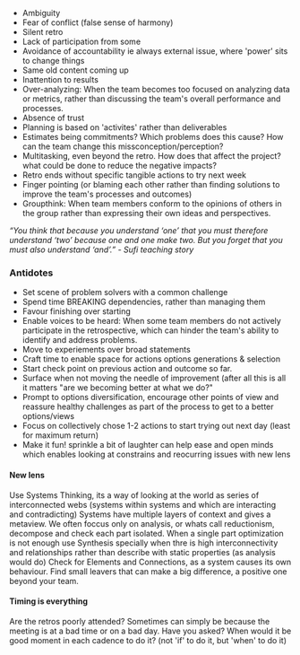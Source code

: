 
* Ambiguity
* Fear of conflict (false sense of harmony)
* Silent retro
* Lack of participation from some
* Avoidance of accountability ie always external issue, where 'power' sits to change things
* Same old content coming up
* Inattention to results
* Over-analyzing: When the team becomes too focused on analyzing data or metrics, rather than discussing the team's overall performance and processes.
* Absence of trust
* Planning is based on 'activites' rather than deliverables
* Estimates being commitments? Which problems does this cause? How can the team change this missconception/perception?
* Multitasking, even beyond the retro. How does that affect the project? what could be done to reduce the negative impacts?
* Retro ends without specific tangible actions to try next week
* Finger pointing (or blaming each other rather than finding solutions to improve the team's processes and outcomes)
* Groupthink: When team members conform to the opinions of others in the group rather than expressing their own ideas and perspectives.

*“You think that because you understand ‘one’ that you must therefore understand ‘two’ because one and one make two. But you forget that you must also understand ‘and’.” - Sufi teaching story* 

### Antidotes
* Set scene of problem solvers with a common challenge
* Spend time BREAKING dependencies, rather than managing them
* Favour finishing over starting
* Enable voices to be heard: When some team members do not actively participate in the retrospective, which can hinder the team's ability to identify and address problems.
* Move to experiements over broad statements
* Craft time to enable space for actions options generations & selection
* Start check point on previous action and outcome so far. 
* Surface when not moving the needle of improvement (after all this is all it matters "are we becoming better at what we do?"
* Prompt to options diversification, encourage other points of view and reassure healthy challenges as part of the process to get to a better options/views
* Focus on collectively chose 1-2 actions to start trying out next day (least for maximum return)
* Make it fun! sprinkle a bit of laughter can help ease and open minds which enables looking at constrains and reocurring issues with new lens

#### New lens 
Use Systems Thinking, its a way of looking at the world as series of interconnected webs (systems within systems and which are interacting and contradicting)
Systems have multiple layers of context and gives a metaview.
We often foccus only on analysis, or whats call reductionism, decompose and check each part isolated. When a single part optimization is not enough use Synthesis specially when thre is high interconnectivity and relationships rather than describe with static properties (as analysis would do)
Check for Elements and Connections, as a system causes its own behaviour. Find small leavers that can make a big difference, a positive one beyond your team.

#### Timing is everything
Are the retros poorly attended? Sometimes can simply be because the meeting is at a bad time or on a bad day. Have you asked?
When would it be good moment in each cadence to do it? (not 'if' to do it, but 'when' to do it)
